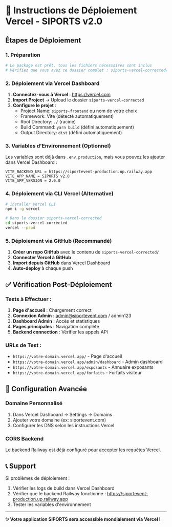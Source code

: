 # 🚀 Instructions de Déploiement Vercel - SIPORTS v2.0

## Étapes de Déploiement

### 1. Préparation
```bash
# Le package est prêt, tous les fichiers nécessaires sont inclus
# Vérifiez que vous avez ce dossier complet : siports-vercel-corrected/
```

### 2. Déploiement via Vercel Dashboard

1. **Connectez-vous à Vercel** : https://vercel.com
2. **Import Project** → Upload le dossier `siports-vercel-corrected`
3. **Configure le projet** :
   - Project Name: `siports-frontend` ou nom de votre choix
   - Framework: Vite (détecté automatiquement)
   - Root Directory: `./` (racine)
   - Build Command: `yarn build` (défini automatiquement)
   - Output Directory: `dist` (défini automatiquement)

### 3. Variables d'Environnement (Optionnel)

Les variables sont déjà dans `.env.production`, mais vous pouvez les ajouter dans Vercel Dashboard :

```
VITE_BACKEND_URL = https://siportevent-production.up.railway.app
VITE_APP_NAME = SIPORTS v2.0
VITE_APP_VERSION = 2.0.0
```

### 4. Déploiement via CLI Vercel (Alternative)

```bash
# Installer Vercel CLI
npm i -g vercel

# Dans le dossier siports-vercel-corrected
cd siports-vercel-corrected
vercel --prod
```

### 5. Déploiement via GitHub (Recommandé)

1. **Créer un repo GitHub** avec le contenu de `siports-vercel-corrected/`
2. **Connecter Vercel à GitHub** 
3. **Import depuis GitHub** dans Vercel Dashboard
4. **Auto-deploy** à chaque push

## ✅ Vérification Post-Déploiement

### Tests à Effectuer :

1. **Page d'accueil** : Chargement correct
2. **Connexion Admin** : admin@siportevent.com / admin123
3. **Dashboard Admin** : Accès et statistiques
4. **Pages principales** : Navigation complète
5. **Backend connection** : Vérifier les appels API

### URLs de Test :
- `https://votre-domain.vercel.app/` - Page d'accueil
- `https://votre-domain.vercel.app/admin/dashboard` - Admin dashboard
- `https://votre-domain.vercel.app/exposants` - Annuaire exposants
- `https://votre-domain.vercel.app/forfaits` - Forfaits visiteur

## 🔧 Configuration Avancée

### Domaine Personnalisé
1. Dans Vercel Dashboard → Settings → Domains
2. Ajouter votre domaine (ex: siportevent.com)
3. Configurer les DNS selon les instructions Vercel

### CORS Backend
Le backend Railway est déjà configuré pour accepter les requêtes Vercel.

## 📞 Support

Si problèmes de déploiement :
1. Vérifier les logs de build dans Vercel Dashboard
2. Vérifier que le backend Railway fonctionne : https://siportevent-production.up.railway.app
3. Tester les variables d'environnement

---

**✨ Votre application SIPORTS sera accessible mondialement via Vercel !**